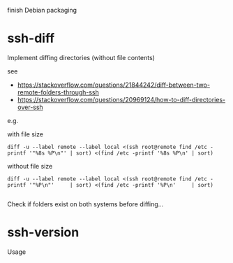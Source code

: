 finish Debian packaging

ssh-diff
========

Implement diffing directories (without file contents)

see 

- https://stackoverflow.com/questions/21844242/diff-between-two-remote-folders-through-ssh
- https://stackoverflow.com/questions/20969124/how-to-diff-directories-over-ssh

e.g.

with file size

```
diff -u --label remote --label local <(ssh root@remote find /etc -printf '"%8s %P\n"' | sort) <(find /etc -printf '%8s %P\n' | sort)

```

without file size

```
diff -u --label remote --label local <(ssh root@remote find /etc -printf '"%P\n"'     | sort) <(find /etc -printf '%P\n'     | sort)


```

Check if folders exist on both systems before diffing...

ssh-version
===========

Usage
